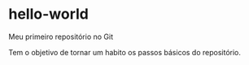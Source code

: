 # hello-world
Meu primeiro repositório no Git

Tem o objetivo de tornar um habito os passos básicos do repositório.

